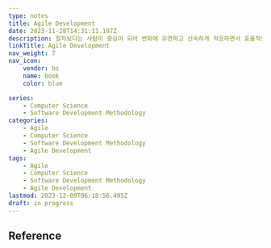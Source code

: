 ```yaml
---
type: notes
title: Agile Development
date: 2023-11-28T14:31:11.197Z
description: 절차보다는 사람이 중심이 되어 변화에 유연하고 신속하게 적응하면서 효율적으로 시스템을 개발할 수 있는 신속 적응적 경량 개발 방법론
linkTitle: Agile Development
nav_weight: 7
nav_icon:
    vendor: bs
    name: book
    color: blue

series:
    - Computer Science
    - Software Development Methodology
categories:
    - Agile
    - Computer Science
    - Software Development Methodology
    - Agile Development
tags:
    - Agile
    - Computer Science
    - Software Development Methodology
    - Agile Development
lastmod: 2023-12-09T06:18:56.495Z
draft: in progress
---
```


## Reference

